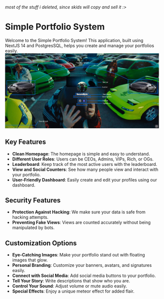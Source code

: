*most of the stuff i deleted, since skids will copy and sell it :>*
# Simple Portfolio System

Welcome to the Simple Portfolio System! This application, built using NextJS 14 and PostgresSQL, helps you create and manage your portfolios easily.
![](/image.png)

## Key Features

- **Clean Homepage**: The homepage is simple and easy to understand.
- **Different User Roles**: Users can be CEOs, Admins, VIPs, Rich, or OGs.
- **Leaderboard**: Keep track of the most active users with the leaderboard.
- **View and Social Counters**: See how many people view and interact with your portfolio.
- **User-Friendly Dashboard**: Easily create and edit your profiles using our dashboard.

## Security Features

- **Protection Against Hacking**: We make sure your data is safe from hacking attempts.
- **Preventing Fake Views**: Views are counted accurately without being manipulated by bots.

## Customization Options

- **Eye-Catching Images**: Make your portfolio stand out with floating images that glow.
- **Personal Branding**: Customize your banners, avatars, and signatures easily.
- **Connect with Social Media**: Add social media buttons to your portfolio.
- **Tell Your Story**: Write descriptions that show who you are.
- **Control Your Sound**: Adjust volume or mute audio easily.
- **Special Effects**: Enjoy a unique meteor effect for added flair.
